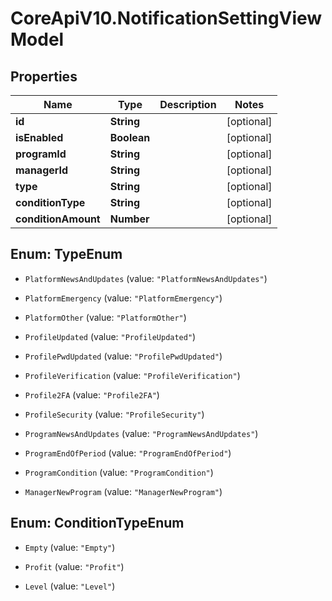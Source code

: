 # CoreApiV10.NotificationSettingViewModel

## Properties
Name | Type | Description | Notes
------------ | ------------- | ------------- | -------------
**id** | **String** |  | [optional] 
**isEnabled** | **Boolean** |  | [optional] 
**programId** | **String** |  | [optional] 
**managerId** | **String** |  | [optional] 
**type** | **String** |  | [optional] 
**conditionType** | **String** |  | [optional] 
**conditionAmount** | **Number** |  | [optional] 


<a name="TypeEnum"></a>
## Enum: TypeEnum


* `PlatformNewsAndUpdates` (value: `"PlatformNewsAndUpdates"`)

* `PlatformEmergency` (value: `"PlatformEmergency"`)

* `PlatformOther` (value: `"PlatformOther"`)

* `ProfileUpdated` (value: `"ProfileUpdated"`)

* `ProfilePwdUpdated` (value: `"ProfilePwdUpdated"`)

* `ProfileVerification` (value: `"ProfileVerification"`)

* `Profile2FA` (value: `"Profile2FA"`)

* `ProfileSecurity` (value: `"ProfileSecurity"`)

* `ProgramNewsAndUpdates` (value: `"ProgramNewsAndUpdates"`)

* `ProgramEndOfPeriod` (value: `"ProgramEndOfPeriod"`)

* `ProgramCondition` (value: `"ProgramCondition"`)

* `ManagerNewProgram` (value: `"ManagerNewProgram"`)




<a name="ConditionTypeEnum"></a>
## Enum: ConditionTypeEnum


* `Empty` (value: `"Empty"`)

* `Profit` (value: `"Profit"`)

* `Level` (value: `"Level"`)




